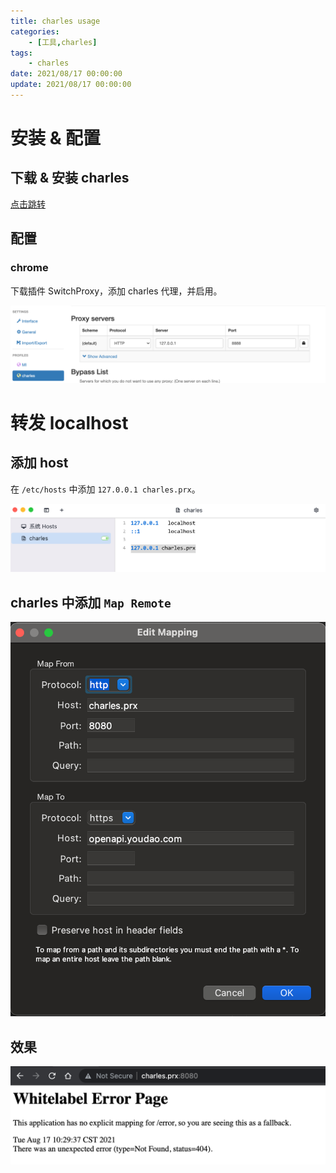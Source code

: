 ```yaml
---
title: charles usage
categories: 
	- [工具,charles]
tags:
	- charles
date: 2021/08/17 00:00:00
update: 2021/08/17 00:00:00
---
```


# 安装 & 配置

## 下载 & 安装 charles

[点击跳转](https://www.charlesproxy.com/download/)

## 配置

### chrome

下载插件 SwitchProxy，添加 charles 代理，并启用。

![image-20210817102317584](usage/image-20210817102317584.png)

# 转发 localhost

## 添加 host

在 `/etc/hosts` 中添加 `127.0.0.1 charles.prx`。

![image-20210817102356555](usage/image-20210817102356555.png)

## charles 中添加 `Map Remote`

![image-20210817103825440](usage/image-20210817103825440.png)

## 效果

![image-20210817103752293](usage/image-20210817103752293.png)